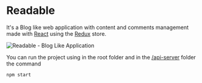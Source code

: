 # Readable
It's a Blog like web application with content and comments management made with [React](https://github.com/facebook/react) using the [Redux](https://github.com/reactjs/redux) store.

![Readable - Blog Like Application](https://s3.amazonaws.com/in3d-site/portfolio/prj_readable.jpg "Readable Project")

You can run the project using in the root folder and in the [/api-server](https://github.com/mmoraisa/readable/tree/master/api-server) folder the command
```javascript
npm start
```